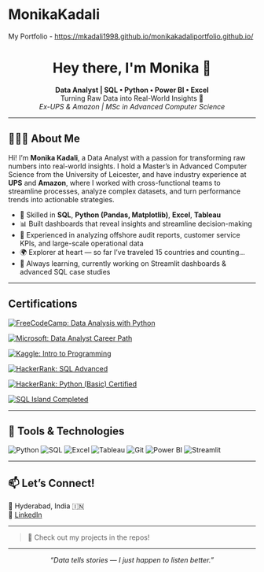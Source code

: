 # MonikaKadali
My Portfolio - https://mkadali1998.github.io/monikakadaliportfolio.github.io/

<h1 align="center">Hey there, I'm Monika 👋</h1>

<p align="center">
  <b>Data Analyst | SQL • Python • Power BI • Excel</b><br>
  Turning Raw Data into Real-World Insights 🎯<br>
  <i>Ex-UPS & Amazon | MSc in Advanced Computer Science</i>
</p>

---

## 👩🏻‍💻 About Me

Hi! I’m **Monika Kadali**, a Data Analyst with a passion for transforming raw numbers into real-world insights. I hold a Master’s in Advanced Computer Science from the University of Leicester, and have industry experience at **UPS** and **Amazon**, where I worked with cross-functional teams to streamline processes, analyze complex datasets, and turn performance trends into actionable strategies.

- 🧠 Skilled in **SQL**, **Python (Pandas, Matplotlib)**, **Excel**, **Tableau**
- 📊 Built dashboards that reveal insights and streamline decision-making
- 💼 Experienced in analyzing offshore audit reports, customer service KPIs, and large-scale operational data
- 🌍 Explorer at heart — so far I’ve traveled 15 countries and counting...
- 🎒 Always learning, currently working on Streamlit dashboards & advanced SQL case studies

---

## Certifications

[![FreeCodeCamp: Data Analysis with Python](https://img.shields.io/badge/freeCodeCamp-Data%20Analysis%20with%20Python-0a0a23?logo=freecodecamp&logoColor=green)](https://www.linkedin.com/in/monika-kadali-54a208163/details/certifications/)

[![Microsoft: Data Analyst Career Path](https://img.shields.io/badge/Microsoft-Data%20Analyst%20Career%20Path-0078D4?logo=microsoft&logoColor=white)](https://www.linkedin.com/in/monika-kadali-54a208163/details/certifications/)

[![Kaggle: Intro to Programming](https://img.shields.io/badge/Kaggle-Intro%20to%20Programming-20BEFF?logo=kaggle&logoColor=white)](https://www.linkedin.com/in/monika-kadali-54a208163/details/certifications/)

[![HackerRank: SQL Advanced](https://img.shields.io/badge/HackerRank-SQL%20Advanced-2EC866?logo=HackerRank&logoColor=white)](https://www.hackerrank.com/certificates/iframe/65097c66a0c2)

[![HackerRank: Python (Basic) Certified](https://img.shields.io/badge/HackerRank-Python%20Basic-2EC866?logo=HackerRank&logoColor=white)](https://www.hackerrank.com/certificates/c0c6c5505a5e)

[![SQL Island Completed](https://img.shields.io/badge/SQL%20Island-Completed-brightgreen?style=flat&logo=postgresql)](https://sql-island.cs.uni-kl.de/cert.php?id=567af8f247)

---

## 🧰 Tools & Technologies

![Python](https://img.shields.io/badge/-Python-black?style=flat&logo=python)
![SQL](https://img.shields.io/badge/-SQL-black?style=flat&logo=mysql)
![Excel](https://img.shields.io/badge/-Excel-black?style=flat&logo=microsoft-excel)
![Tableau](https://img.shields.io/badge/-Tableau-black?style=flat&logo=tableau)
![Git](https://img.shields.io/badge/-Git-black?style=flat&logo=git)
![Power BI](https://img.shields.io/badge/-PowerBI-black?style=flat&logo=powerbi)
![Streamlit](https://img.shields.io/badge/-Streamlit-black?style=flat&logo=streamlit)

---

## 📫 Let’s Connect!

📍 Hyderabad, India 🇮🇳   
🔗 [LinkedIn](https://linkedin.com/in/monika-kadali-54a208163)

---

> 🧪 Check out my projects in the repos!

---

<p align="center">
  <i>“Data tells stories — I just happen to listen better.”</i>
</p>
